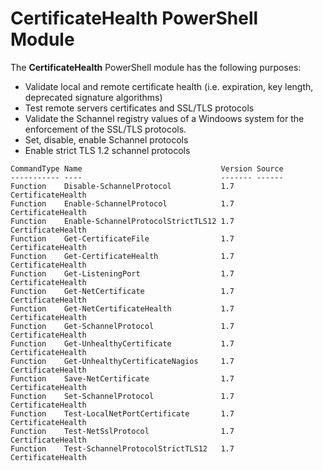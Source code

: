 # CertificateHealth PowerShell Module #

The **CertificateHealth** PowerShell module has the following purposes:
* Validate local and remote certificate health (i.e. expiration, key length, deprecated signature algorithms)
* Test remote servers certificates and SSL/TLS protocols
* Validate the Schannel registry values of a Windoows system for the enforcement of the SSL/TLS protocols.
* Set, disable, enable Schannel protocols
* Enable strict TLS 1.2 schannel protocols

~~~~
CommandType Name                               Version Source
----------- ----                               ------- ------
Function    Disable-SchannelProtocol           1.7     CertificateHealth
Function    Enable-SchannelProtocol            1.7     CertificateHealth
Function    Enable-SchannelProtocolStrictTLS12 1.7     CertificateHealth
Function    Get-CertificateFile                1.7     CertificateHealth
Function    Get-CertificateHealth              1.7     CertificateHealth
Function    Get-ListeningPort                  1.7     CertificateHealth
Function    Get-NetCertificate                 1.7     CertificateHealth
Function    Get-NetCertificateHealth           1.7     CertificateHealth
Function    Get-SchannelProtocol               1.7     CertificateHealth
Function    Get-UnhealthyCertificate           1.7     CertificateHealth
Function    Get-UnhealthyCertificateNagios     1.7     CertificateHealth
Function    Save-NetCertificate                1.7     CertificateHealth
Function    Set-SchannelProtocol               1.7     CertificateHealth
Function    Test-LocalNetPortCertificate       1.7     CertificateHealth
Function    Test-NetSslProtocol                1.7     CertificateHealth
Function    Test-SchannelProtocolStrictTLS12   1.7     CertificateHealth